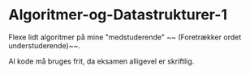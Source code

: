 # Algoritmer-og-Datastrukturer-1
Flexe lidt algoritmer på mine "medstuderende" ~~ (Foretrækker ordet understuderende)~~.

Al kode må bruges frit, da eksamen alligevel er skriftlig.
